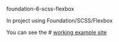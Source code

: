 foundation-6-scss-flexbox

In project using Foundation/SCSS/Flexbox


You can see the # <a href="https://keybro.github.io/leading-events/">working example site</a>
